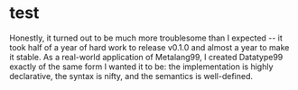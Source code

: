 # test

Honestly, it turned out to be much more troublesome than I expected -- it took half of a year of hard work to release v0.1.0 and almost a year to make it stable. As a real-world application of Metalang99, I created Datatype99 exactly of the same form I wanted it to be: the implementation is highly declarative, the syntax is nifty, and the semantics is well-defined.
